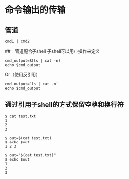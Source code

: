 # 命令输出的传输

## 管道
```shell
cmd1 | cmd2
```

##　管道配合子shell
子shell可以用`()`操作来定义
```shell
cmd_output=$(ls | cat -n)
echo $cmd_output
```
Or（使用反引用）
```shell
cmd_output=`ls | cat -n`
echo $cmd_output
```

## 通过引用子shell的方式保留空格和换行符
```shell
$ cat test.txt
1
2
3

$ out=$(cat test.txt)
$ echo $out
1 2 3

$ out="$(cat test.txt)"
$ echo $out
1
2
3
```
